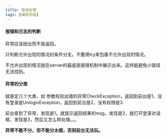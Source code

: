 ```yaml
---
title: 错误处理
tags: [编程风格]
---
```




#### 报错和日志的判断

异常应该抛出而不是返回。

只判断允许出现的情况的条件分支。不要用try来包裹不允许出现的情况。

不允许出现的情况就在server的最底层报错机制中展示出来。这样能避免小错误无法找到。



#### 异常的分类

就是定几个大类，如 参数校验出错的异常CheckException，返回到前台是1，没有登录是UnloginException，返回到前台是2，没有权限是3.

前台拿到了异常，发现是1，就提示返回结果的msg，发现是2，就打开登录对话框，发现是3，然后又怎么样处理。。。

**异常不能不分，但不能分太细，否则前台无法玩。**

